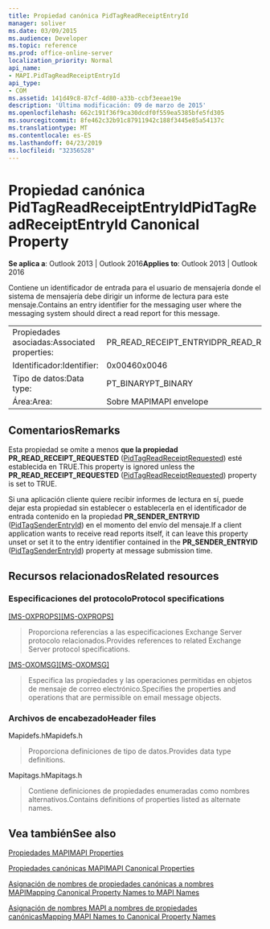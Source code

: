 ```yaml
---
title: Propiedad canónica PidTagReadReceiptEntryId
manager: soliver
ms.date: 03/09/2015
ms.audience: Developer
ms.topic: reference
ms.prod: office-online-server
localization_priority: Normal
api_name:
- MAPI.PidTagReadReceiptEntryId
api_type:
- COM
ms.assetid: 141d49c8-87cf-4d80-a33b-ccbf3eeae19e
description: 'Última modificación: 09 de marzo de 2015'
ms.openlocfilehash: 662c191f36f9ca30dcdf0f559ea5385bfe5fd305
ms.sourcegitcommit: 8fe462c32b91c87911942c188f3445e85a54137c
ms.translationtype: MT
ms.contentlocale: es-ES
ms.lasthandoff: 04/23/2019
ms.locfileid: "32356528"
---
```

# <a name="pidtagreadreceiptentryid-canonical-property"></a><span data-ttu-id="51ec7-103">Propiedad canónica PidTagReadReceiptEntryId</span><span class="sxs-lookup"><span data-stu-id="51ec7-103">PidTagReadReceiptEntryId Canonical Property</span></span>

  
  
<span data-ttu-id="51ec7-104">**Se aplica a**: Outlook 2013 | Outlook 2016</span><span class="sxs-lookup"><span data-stu-id="51ec7-104">**Applies to**: Outlook 2013 | Outlook 2016</span></span> 
  
<span data-ttu-id="51ec7-105">Contiene un identificador de entrada para el usuario de mensajería donde el sistema de mensajería debe dirigir un informe de lectura para este mensaje.</span><span class="sxs-lookup"><span data-stu-id="51ec7-105">Contains an entry identifier for the messaging user where the messaging system should direct a read report for this message.</span></span>
  
|||
|:-----|:-----|
|<span data-ttu-id="51ec7-106">Propiedades asociadas:</span><span class="sxs-lookup"><span data-stu-id="51ec7-106">Associated properties:</span></span>  <br/> |<span data-ttu-id="51ec7-107">PR_READ_RECEIPT_ENTRYID</span><span class="sxs-lookup"><span data-stu-id="51ec7-107">PR_READ_RECEIPT_ENTRYID</span></span>  <br/> |
|<span data-ttu-id="51ec7-108">Identificador:</span><span class="sxs-lookup"><span data-stu-id="51ec7-108">Identifier:</span></span>  <br/> |<span data-ttu-id="51ec7-109">0x0046</span><span class="sxs-lookup"><span data-stu-id="51ec7-109">0x0046</span></span>  <br/> |
|<span data-ttu-id="51ec7-110">Tipo de datos:</span><span class="sxs-lookup"><span data-stu-id="51ec7-110">Data type:</span></span>  <br/> |<span data-ttu-id="51ec7-111">PT_BINARY</span><span class="sxs-lookup"><span data-stu-id="51ec7-111">PT_BINARY</span></span>  <br/> |
|<span data-ttu-id="51ec7-112">Área:</span><span class="sxs-lookup"><span data-stu-id="51ec7-112">Area:</span></span>  <br/> |<span data-ttu-id="51ec7-113">Sobre MAPI</span><span class="sxs-lookup"><span data-stu-id="51ec7-113">MAPI envelope</span></span>  <br/> |
   
## <a name="remarks"></a><span data-ttu-id="51ec7-114">Comentarios</span><span class="sxs-lookup"><span data-stu-id="51ec7-114">Remarks</span></span>

<span data-ttu-id="51ec7-115">Esta propiedad se omite a menos **que la propiedad PR_READ_RECEIPT_REQUESTED** ([PidTagReadReceiptRequested](pidtagreadreceiptrequested-canonical-property.md)) esté establecida en TRUE.</span><span class="sxs-lookup"><span data-stu-id="51ec7-115">This property is ignored unless the **PR_READ_RECEIPT_REQUESTED** ([PidTagReadReceiptRequested](pidtagreadreceiptrequested-canonical-property.md)) property is set to TRUE.</span></span>
  
<span data-ttu-id="51ec7-116">Si una aplicación cliente quiere recibir informes de lectura en sí, puede dejar esta propiedad sin establecer o establecerla en el identificador de entrada contenido en la propiedad **PR_SENDER_ENTRYID** ([PidTagSenderEntryId](pidtagsenderentryid-canonical-property.md)) en el momento del envío del mensaje.</span><span class="sxs-lookup"><span data-stu-id="51ec7-116">If a client application wants to receive read reports itself, it can leave this property unset or set it to the entry identifier contained in the **PR_SENDER_ENTRYID** ([PidTagSenderEntryId](pidtagsenderentryid-canonical-property.md)) property at message submission time.</span></span>
  
## <a name="related-resources"></a><span data-ttu-id="51ec7-117">Recursos relacionados</span><span class="sxs-lookup"><span data-stu-id="51ec7-117">Related resources</span></span>

### <a name="protocol-specifications"></a><span data-ttu-id="51ec7-118">Especificaciones del protocolo</span><span class="sxs-lookup"><span data-stu-id="51ec7-118">Protocol specifications</span></span>

<span data-ttu-id="51ec7-119">[[MS-OXPROPS]](https://msdn.microsoft.com/library/f6ab1613-aefe-447d-a49c-18217230b148%28Office.15%29.aspx)</span><span class="sxs-lookup"><span data-stu-id="51ec7-119">[[MS-OXPROPS]](https://msdn.microsoft.com/library/f6ab1613-aefe-447d-a49c-18217230b148%28Office.15%29.aspx)</span></span>
  
> <span data-ttu-id="51ec7-120">Proporciona referencias a las especificaciones Exchange Server protocolo relacionados.</span><span class="sxs-lookup"><span data-stu-id="51ec7-120">Provides references to related Exchange Server protocol specifications.</span></span>
    
<span data-ttu-id="51ec7-121">[[MS-OXOMSG]](https://msdn.microsoft.com/library/daa9120f-f325-4afb-a738-28f91049ab3c%28Office.15%29.aspx)</span><span class="sxs-lookup"><span data-stu-id="51ec7-121">[[MS-OXOMSG]](https://msdn.microsoft.com/library/daa9120f-f325-4afb-a738-28f91049ab3c%28Office.15%29.aspx)</span></span>
  
> <span data-ttu-id="51ec7-122">Especifica las propiedades y las operaciones permitidas en objetos de mensaje de correo electrónico.</span><span class="sxs-lookup"><span data-stu-id="51ec7-122">Specifies the properties and operations that are permissible on email message objects.</span></span>
    
### <a name="header-files"></a><span data-ttu-id="51ec7-123">Archivos de encabezado</span><span class="sxs-lookup"><span data-stu-id="51ec7-123">Header files</span></span>

<span data-ttu-id="51ec7-124">Mapidefs.h</span><span class="sxs-lookup"><span data-stu-id="51ec7-124">Mapidefs.h</span></span>
  
> <span data-ttu-id="51ec7-125">Proporciona definiciones de tipo de datos.</span><span class="sxs-lookup"><span data-stu-id="51ec7-125">Provides data type definitions.</span></span>
    
<span data-ttu-id="51ec7-126">Mapitags.h</span><span class="sxs-lookup"><span data-stu-id="51ec7-126">Mapitags.h</span></span>
  
> <span data-ttu-id="51ec7-127">Contiene definiciones de propiedades enumeradas como nombres alternativos.</span><span class="sxs-lookup"><span data-stu-id="51ec7-127">Contains definitions of properties listed as alternate names.</span></span>
    
## <a name="see-also"></a><span data-ttu-id="51ec7-128">Vea también</span><span class="sxs-lookup"><span data-stu-id="51ec7-128">See also</span></span>



[<span data-ttu-id="51ec7-129">Propiedades MAPI</span><span class="sxs-lookup"><span data-stu-id="51ec7-129">MAPI Properties</span></span>](mapi-properties.md)
  
[<span data-ttu-id="51ec7-130">Propiedades canónicas MAPI</span><span class="sxs-lookup"><span data-stu-id="51ec7-130">MAPI Canonical Properties</span></span>](mapi-canonical-properties.md)
  
[<span data-ttu-id="51ec7-131">Asignación de nombres de propiedades canónicas a nombres MAPI</span><span class="sxs-lookup"><span data-stu-id="51ec7-131">Mapping Canonical Property Names to MAPI Names</span></span>](mapping-canonical-property-names-to-mapi-names.md)
  
[<span data-ttu-id="51ec7-132">Asignación de nombres MAPI a nombres de propiedades canónicas</span><span class="sxs-lookup"><span data-stu-id="51ec7-132">Mapping MAPI Names to Canonical Property Names</span></span>](mapping-mapi-names-to-canonical-property-names.md)

